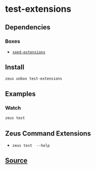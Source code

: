 
test-extensions 
====================




## Dependencies
### Boxes
* [`seed-extensions`](seed-extensions.md)




## Install
```bash
zeus unbox test-extensions
```
## Examples
### Watch 
```bash
zeus test
```
## Zeus Command Extensions
* ```zeus test  --help```




## [Source](https://github.com/liquidapps-io/zeus-sdk/tree/master/boxes/groups/undefined/test-extensions)
